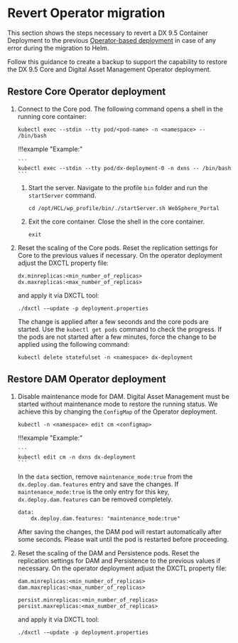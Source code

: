 # Revert Operator migration

This section shows the steps necessary to revert a DX 9.5 Container Deployment to the previous [Operator-based deployment](../../../manage/container_configuration/operator-based/deploy_container_platforms.md) in case of any error during the migration to Helm.

Follow this guidance to create a backup to support the capability to restore the DX 9.5 Core and Digital Asset Management Operator deployment.

## Restore Core Operator deployment

1.  Connect to the Core pod. The following command opens a shell in the running core container:

    ```
    kubectl exec --stdin --tty pod/<pod-name> -n <namespace> -- /bin/bash
    ```

    !!!example "Example:"

        ```
        kubectl exec --stdin --tty pod/dx-deployment-0 -n dxns -- /bin/bash
        ```

    1.  Start the server. Navigate to the profile `bin` folder and run the `startServer` command.

        ```
        cd /opt/HCL/wp_profile/bin/./startServer.sh WebSphere_Portal
        ```

    2.  Exit the core container. Close the shell in the core container.

        ```
        exit
        ```

2.  Reset the scaling of the Core pods. Reset the replication settings for Core to the previous values if necessary. On the operator deployment adjust the DXCTL property file:

    ```
    dx.minreplicas:<min_number_of_replicas>
    dx.maxreplicas:<max_number_of_replicas>
    ```

    and apply it via DXCTL tool:

    ```
    ./dxctl -–update -p deployment.properties
    ```

    The change is applied after a few seconds and the core pods are started. Use the `kubectl get pods` command to check the progress. If the pods are not started after a few minutes, force the change to be applied using the following command:

    ```
    kubectl delete statefulset -n <namespace> dx-deployment
    ```

## Restore DAM Operator deployment

1.  Disable maintenance mode for DAM. Digital Asset Management must be started without maintenance mode to restore the running status. We achieve this by changing the `ConfigMap` of the Operator deployment.

    ```
    kubectl -n <namespace> edit cm <configmap>
    ```

    !!!example "Example:"

        ```
        kubectl edit cm -n dxns dx-deployment
        ```

    In the `data` section, remove `maintenance_mode:true` from the `dx.deploy.dam.features` entry and save the changes. If `maintenance_mode:true` is the only entry for this key, `dx.deploy.dam.features` can be removed completely.

    ```
    data:
        dx.deploy.dam.features: "maintenance_mode:true"
    ```

    After saving the changes, the DAM pod will restart automatically after some seconds. Please wait until the pod is restarted before proceeding.

2.  Reset the scaling of the DAM and Persistence pods. Reset the replication settings for DAM and Persistence to the previous values if necessary. On the operator deployment adjust the DXCTL property file:

    ```
    dam.minreplicas:<min_number_of_replicas>
    dam.maxreplicas:<max_number_of_replicas>
    
    persist.minreplicas:<min_number_of_replicas>
    persist.maxreplicas:<max_number_of_replicas>
    ```

    and apply it via DXCTL tool:

    ```
    ./dxctl -–update -p deployment.properties
    ```

